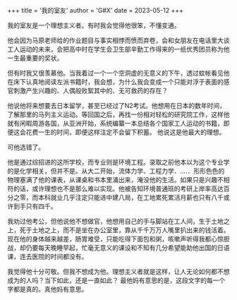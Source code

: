+++
title = '我的室友'
author = 'G#X'
date = 2023-05-12
+++

我的室友是一个理想主义者。有时我会觉得他很笨，不懂变通。

他会因为马原老师给的作业题目与事实相悖而愤而弃卷，会和女朋友在电话里大谈工人运动的未来，会把高中时在学生会卫生部辛勤工作得来的一纸优秀团员称为他一生最重要的奖状。

但有时我又很羡慕他。当我着过一个一个空洞虚的无意义的下午，透过蚊帐看见他在床下认真地阅读左派书籍时，我会想，为什么我会变成一个只能对浮于表面的感官刺激产生兴趣的、人偶般败絮其中的、无可救药的存在？

他说他将来想要去日本留学，甚至已经过了N2考试。他想用在日本的数年时间，了解那里的马列主义运动。等回国之后，再找一份相对轻松的研究院工作，这样他就有闲暇周游各国，从亚洲开始，系统编纂一本总结各个国家工人运动的书籍，即便这会花费一生的时间，即便这样注定不会留下积蓄。
他说这是他最大的理想。

可他选错了。

他是通过综招进的这所学校，而专业则是环境工程。录取之前他本以为这个专业学的是化学相关，但并不是。从大二开始，流体力学、工程力学．....．形形色色的物理塞满了他的课表，从课桌和书本里涌出来，淹没他的生活。如果只是兴趣不相符的话，或许理想也不是那么难以实现。他被告知环境普通班的考研上岸率高达百分之零，而本科就业几乎注定只能进中建八局，在工地累死累活月薪也只有八千或许到手只有四千。

我劝过他考公，但他说他不想做官，他想用自己的手与脚站在工人间，生于土地之上，死于土地之上，而不是坐在办公室里，靠从千千万万人嘴里扒出来的钱活着。现在他的身体越来越差，肠胃难受，只能吃得下面包和粥，咳嗽声听得我都心惊胆战，却仍要每天晚睡早起，忙毫无意义的课设和不知有几分希望能助他出国的日语课，连去医院的时间都没有。

我觉得他十分可敬。但我不想成为他。理想主义者就是这样，让人无论如何都不想成为的人吗？当下如此，还是一直如此？
最他妈有意思的是，这段文字的每一个字都是真的。真他妈有意思。


